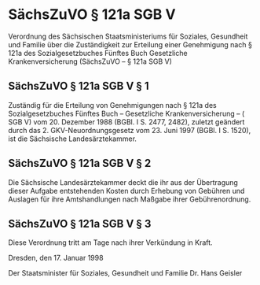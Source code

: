 # SächsZuVO § 121a SGB V

Verordnung des Sächsischen Staatsministeriums für Soziales, Gesundheit und Familie über die Zuständigkeit zur Erteilung einer Genehmigung nach § 121a des Sozialgesetzbuches Fünftes Buch Gesetzliche Krankenversicherung (SächsZuVO – § 121a SGB V)

## SächsZuVO § 121a SGB V § 1 

Zuständig für die Erteilung von Genehmigungen nach § 121a des Sozialgesetzbuches Fünftes Buch – Gesetzliche Krankenversicherung – (
          SGB V) vom 20. Dezember 1988 (BGBl. I S. 2477, 2482), zuletzt geändert durch das 2. GKV-Neuordnungsgesetz vom 23. Juni 1997 (BGBl. I S. 1520), ist die Sächsische Landesärztekammer.


## SächsZuVO § 121a SGB V § 2 

Die Sächsische Landesärztekammer deckt die ihr aus der Übertragung dieser Aufgabe entstehenden Kosten durch Erhebung von Gebühren und Auslagen für ihre Amtshandlungen nach Maßgabe ihrer Gebührenordnung.


## SächsZuVO § 121a SGB V § 3 

Diese Verordnung tritt am Tage nach ihrer Verkündung in Kraft.

Dresden, den 17. Januar 1998

Der Staatsminister 
         für Soziales, Gesundheit und Familie 
         Dr. Hans Geisler

